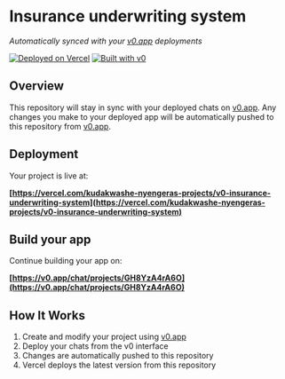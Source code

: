 # Insurance underwriting system

*Automatically synced with your [v0.app](https://v0.app) deployments*

[![Deployed on Vercel](https://img.shields.io/badge/Deployed%20on-Vercel-black?style=for-the-badge&logo=vercel)](https://vercel.com/kudakwashe-nyengeras-projects/v0-insurance-underwriting-system)
[![Built with v0](https://img.shields.io/badge/Built%20with-v0.app-black?style=for-the-badge)](https://v0.app/chat/projects/GH8YzA4rA6O)

## Overview

This repository will stay in sync with your deployed chats on [v0.app](https://v0.app).
Any changes you make to your deployed app will be automatically pushed to this repository from [v0.app](https://v0.app).

## Deployment

Your project is live at:

**[https://vercel.com/kudakwashe-nyengeras-projects/v0-insurance-underwriting-system](https://vercel.com/kudakwashe-nyengeras-projects/v0-insurance-underwriting-system)**

## Build your app

Continue building your app on:

**[https://v0.app/chat/projects/GH8YzA4rA6O](https://v0.app/chat/projects/GH8YzA4rA6O)**

## How It Works

1. Create and modify your project using [v0.app](https://v0.app)
2. Deploy your chats from the v0 interface
3. Changes are automatically pushed to this repository
4. Vercel deploys the latest version from this repository